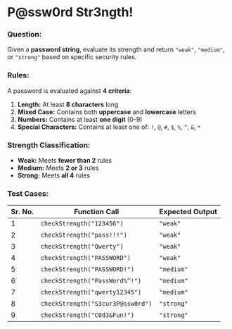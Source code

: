 # P@ssw0rd Str3ngth!

### Question:
Given a **password string**, evaluate its strength and return `"weak"`, `"medium"`, or `"strong"` based on specific security rules.

### Rules:
A password is evaluated against **4 criteria**:

1. **Length:** At least **8 characters** long
2. **Mixed Case:** Contains both **uppercase** and **lowercase** letters
3. **Numbers:** Contains at least **one digit** (0-9)
4. **Special Characters:** Contains at least one of: `!`, `@`, `#`, `$`, `%`, `^`, `&`, `*`

### Strength Classification:
- **Weak:** Meets **fewer than 2** rules
- **Medium:** Meets **2 or 3** rules
- **Strong:** Meets **all 4** rules

### Test Cases:
| **Sr. No.** | **Function Call**                 | **Expected Output** |
| ----------- | --------------------------------- | ------------------- |
| 1           | `checkStrength("123456")`         | `"weak"`            |
| 2           | `checkStrength("pass!!!")`        | `"weak"`            |
| 3           | `checkStrength("Qwerty")`         | `"weak"`            |
| 4           | `checkStrength("PASSWORD")`       | `"weak"`            |
| 5           | `checkStrength("PASSWORD!")`      | `"medium"`          |
| 6           | `checkStrength("PassWord%^!")`    | `"medium"`          |
| 7           | `checkStrength("qwerty12345")`    | `"medium"`          |
| 8           | `checkStrength("S3cur3P@ssw0rd")` | `"strong"`          |
| 9           | `checkStrength("C0d3&Fun!")`      | `"strong"`          |